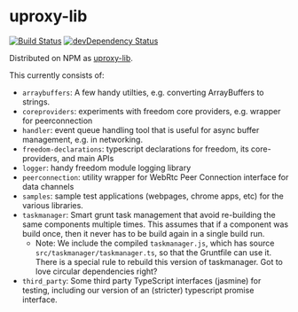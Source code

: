 # uproxy-lib

[![Build Status](https://travis-ci.org/uProxy/uproxy-lib.svg?branch=master)](https://travis-ci.org/uProxy/uproxy-lib) [![devDependency Status](https://david-dm.org/uProxy/uproxy-lib/dev-status.svg)](https://david-dm.org/uProxy/uproxy-lib#info=devDependencies)

Distributed on NPM as [uproxy-lib](https://www.npmjs.org/package/uproxy-lib).

This currently consists of:

 * `arraybuffers`: A few handy utilties, e.g. converting ArrayBuffers to strings.
 * `coreproviders`: experiments with freedom core providers, e.g. wrapper for peerconnection
 * `handler`: event queue handling tool that is useful for async buffer management, e.g. in networking.
 * `freedom-declarations`: typescript declarations for freedom, its core-providers, and main APIs
 * `logger`: handy freedom module logging library
 * `peerconnection`: utility wrapper for WebRtc Peer Connection interface for data channels
 * `samples`: sample test applications (webpages, chrome apps, etc) for the various libraries.
 * `taskmanager`: Smart grunt task management that avoid re-building the same components multiple times. This assumes that if a component was build once, then it never has to be build again in a single build run.
   * Note: We include the compiled `taskmanager.js`, which has source `src/taskmanager/taskmanager.ts`, so that the Gruntfile can use it. There is a special rule to rebuild this version of taskmanager. Got to love circular dependencies right?
 * `third_party`: Some third party TypeScript interfaces (jasmine) for testing, including our version of an (stricter) typescript promise interface.
